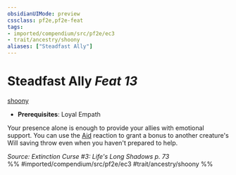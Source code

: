 ```yaml
---
obsidianUIMode: preview
cssclass: pf2e,pf2e-feat
tags:
- imported/compendium/src/pf2e/ec3
- trait/ancestry/shoony
aliases: ["Steadfast Ally"]
---
```

# Steadfast Ally  *Feat 13*  
[shoony](shoony-ec3.md)  

- **Prerequisites**: Loyal Empath

Your presence alone is enough to provide your allies with emotional support. You can use the [Aid](aid.md) reaction to grant a bonus to another creature's Will saving throw even when you haven't prepared to help.

*Source: Extinction Curse #3: Life's Long Shadows p. 73*  
%% #imported/compendium/src/pf2e/ec3 #trait/ancestry/shoony %%